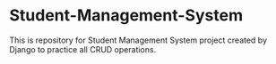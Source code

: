 # Student-Management-System
This is repository for Student Management System project created by Django to practice all CRUD operations.
